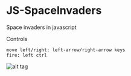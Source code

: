 JS-SpaceInvaders
================

Space invaders in javascript

Controls
```
move left/right: left-arrow/right-arrow keys
fire: left ctrl
```

![alt tag](https://github.com/sudaphed/JS-SpaceInvaders/blob/master/images/screen.jpg)
